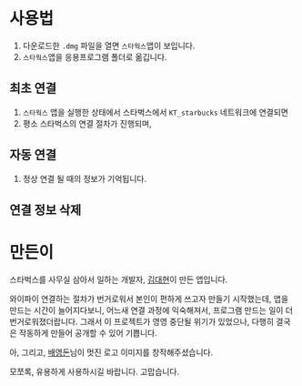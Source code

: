 # 사용법

1. 다운로드한 `.dmg` 파일을 열면 `스타웍스`앱이 보입니다.
1. `스타웍스`앱을 응용프로그램 폴더로 옮깁니다.

## 최초 연결

1. `스타웍스` 앱을 실행한 상태에서 스타벅스에서 `KT_starbucks` 네트워크에 연결되면
1. 평소 스타벅스의 연결 절차가 진행되며,

## 자동 연결

1. 정상 연결 될 때의 정보가 기억됩니다.

## 연결 정보 삭제

# 만든이

스타벅스를 사무실 삼아서 일하는 개발자, [김대현](https://medium.com/@hatemogi)이 만든 앱입니다.

와이파이 연결하는 절차가 번거로워서 본인이 편하게 쓰고자 만들기 시작했는데, 앱을 만드는 시간이 늘어지다보니, 어느새 연결 과정에 익숙해져서, 프로그램 만드는 일이 더 번거로워졌더랍니다. 그래서 이 프로젝트가 영영 중단될 위기가 있었으나, 다행히 결국은 작동하게 만들어 공개할 수 있어 기쁩니다.

아, 그리고, [배영돈](https://twitter.com/@donny)님이 멋진 로고 이미지를 창작해주셨습니다.

모쪼록, 유용하게 사용하시길 바랍니다. 고맙습니다.

